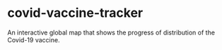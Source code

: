 # covid-vaccine-tracker
An interactive global map that shows the progress of distribution of the Covid-19 vaccine.
